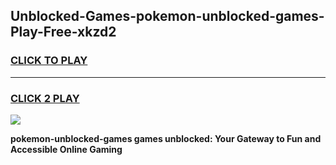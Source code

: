 
## Unblocked-Games-pokemon-unblocked-games-Play-Free-xkzd2
<h3>
<a href="https://premium76.site?title=pokemon-unblocked-games&ref=21A">CLICK TO PLAY</a></h3>
<hr>

<h3>
<a href="https://premium76.site?title=pokemon-unblocked-games&ref=21A">CLICK 2 PLAY</a>
  
</h3>

<a href="https://premium76.site?title=pokemon-unblocked-games&ref=21A"><img src="https://clearcache.store/games.png"></a>


**pokemon-unblocked-games games unblocked: Your Gateway to Fun and Accessible Online Gaming**
